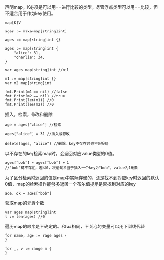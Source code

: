 声明map。K必须是可以用==进行比较的类型。尽管浮点类型可以用==比较，但不适合用于作为key使用。

```
map[K]V

ages := make(map[string]int)

ages := map[string]int {}

ages := map[string]int {
    "alice": 31,
    "charlie": 34,
}

var ages map[string]int //nil
```

```
m1 := map[string]int {}
var m2 map[string]int

fmt.Print(m1 == nil) //false
fmt.Print(m2 == nil) //true
fmt.Print(len(m1)) //0
fmt.Print(len(m2)) //0
```

插入，检索，修改和删除

```
age = ages["alice"] //检索

ages["alice"] = 31 //插入或修改

delete(ages, "alice") //删除，key不存在时也不会报错
```

以不存在的key检索map时，会返回对应value类型的0值。

```
ages["bob"] = ages["bob"] + 1 
//"bob"键不存在，返回0，次语句相当于插入一个key为"bob"，value为1元素
```
为了区分检索时返回的值是map中实际存储的，还是找不到对应key时返回的默认0值，map的检索操作能够多返回一个布尔值提示是否找到对应的key

```
age, ok = ages["bob"]
```

获取map的元素个数

```
var ages map[string]int
l := len(ages) //0
```
遍历map的顺序是不确定的。和lua相同，不关心的变量可以用下划线代替

```
for name, age := rage ages {
}

for _, v := range m {
}
```




